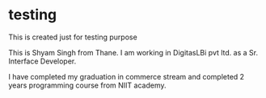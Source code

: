 # testing
This is created just for testing purpose

This is Shyam Singh from Thane. I am working  in DigitasLBi pvt ltd. as a Sr. Interface Developer.

I have completed my graduation in commerce stream and completed 2 years programming course from NIIT academy.